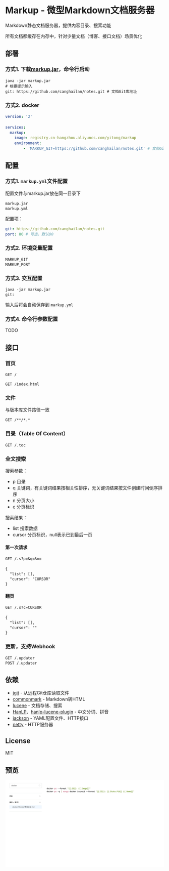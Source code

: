 # Markup - 微型Markdown文档服务器

Markdown静态文档服务器，提供内容目录、搜索功能

所有文档都缓存在内存中，针对少量文档（博客、接口文档）场景优化



## 部署
### 方式1. 下载[markup.jar](https://github.com/canghailan/markup/releases/download/v1.0.0/markup-1.0.0.jar)，命令行启动
```shell
java -jar markup.jar
# 根据提示输入
git: https://github.com/canghailan/notes.git # 文档Git库地址
```


### 方式2. docker
```yaml
version: '2'

services:
  markup:
    image: registry.cn-hangzhou.aliyuncs.com/yitong/markup
    environment:
        - 'MARKUP_GIT=https://github.com/canghailan/notes.git' # 文档Git库地址
```



## 配置
### 方式1. ```markup.yml```文件配置
配置文件与markup.jar放在同一目录下
```
markup.jar
markup.yml
```

配置项：
```yaml
git: https://github.com/canghailan/notes.git
port: 80 # 可选，默认80
```


### 方式2. 环境变量配置
```
MARKUP_GIT
MARKUP_PORT
```


### 方式3. 交互配置
```shell
java -jar markup.jar
git:
```
输入后将会自动保存到 ```markup.yml```


### 方式4. 命令行参数配置
TODO



## 接口
### 首页
```http
GET /
```
```http
GET /index.html
```


### 文件
与版本库文件路径一致
```http
GET /**/*.*
```


### 目录（Table Of Content）
```http
GET /.toc
```


### 全文搜索
搜索参数：
* p 目录
* q 关键词，有关键词结果按相关性排序，无关键词结果按文件创建时间倒序排序
* n 分页大小
* c 分页标识

搜索结果：
* list 搜索数据
* cursor 分页标识，null表示已到最后一页
#### 第一次请求
```http
GET /.s?p=&q=&n=

{
  "list": [],
  "cursor": "CURSOR"
}
```
#### 翻页
```http
GET /.s?c=CURSOR

{
  "list": [],
  "cursor": ""
}
```


### 更新，支持Webhook
```http
GET /.updater
POST /.updater
```



## 依赖
* [jgit](https://github.com/eclipse/jgit) - 从远程Git仓库读取文件
* [commonmark](https://github.com/atlassian/commonmark-java) - Markdown转HTML
* [lucene](https://github.com/apache/lucene-solr) - 文档存储、搜索
* [HanLP](https://github.com/hankcs/HanLP)、[hanlp-lucene-plugin](https://github.com/hankcs/hanlp-lucene-plugin) - 中文分词、拼音
* [jackson](https://github.com/FasterXML/jackson) - YAML配置文件、HTTP接口
* [netty](https://github.com/netty/netty) - HTTP服务器



## License
MIT



## 预览
![screenshot](doc/screenshot.jpg)